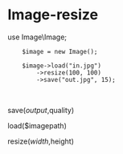 # Image-resize


 use Image\Image;



        $image = new Image();

        $image->load("in.jpg")
            ->resize(100, 100)
            ->save("out.jpg", 15);

<br>

save($output,$quality)

load($imagepath)

resize($width,$height)
